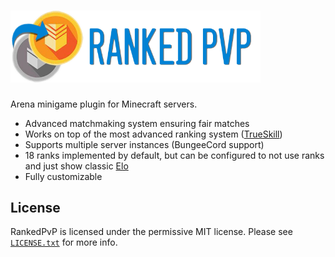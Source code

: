 <h1>
    <img src="rankedpvplogotext.png" alt="Ranked PvP" width="400" /> 
</h1>

Arena minigame plugin for Minecraft servers.

* Advanced matchmaking system ensuring fair matches
* Works on top of the most advanced ranking system ([TrueSkill](https://trueskill.org/))
* Supports multiple server instances (BungeeCord support)
* 18 ranks implemented by default, but can be configured to not use ranks and just show classic [Elo](https://en.wikipedia.org/wiki/Elo_rating_system)
* Fully customizable

## License
RankedPvP is licensed under the permissive MIT license. Please see [`LICENSE.txt`](https://github.com/Tonysp/RankedPvP/blob/master/LICENSE.txt) for more info.
